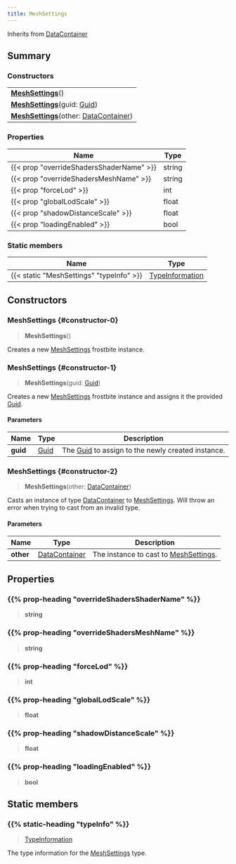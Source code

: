 ```yaml
---
title: MeshSettings
---
```


Inherits from 
[DataContainer](/vext/ref/shared/class/datacontainer)

## Summary
### Constructors
| |
| ----------- |
| **[MeshSettings](#constructor-0)**() |
| **[MeshSettings](#constructor-1)**(guid: [Guid](/vext/ref/shared/class/guid)) |
| **[MeshSettings](#constructor-2)**(other: [DataContainer](/vext/ref/shared/class/datacontainer)) |

### Properties
| Name | Type |
| ---- | ---- |
| {{< prop "overrideShadersShaderName" >}} | string |
| {{< prop "overrideShadersMeshName" >}} | string |
| {{< prop "forceLod" >}} | int |
| {{< prop "globalLodScale" >}} | float |
| {{< prop "shadowDistanceScale" >}} | float |
| {{< prop "loadingEnabled" >}} | bool |

### Static members
| Name | Type |
| ---- | ---- |
| {{< static "MeshSettings" "typeInfo" >}} | [TypeInformation](/vext/ref/shared/class/typeinformation) |

## Constructors
### MeshSettings {#constructor-0}
> **MeshSettings**()

Creates a new [MeshSettings](/vext/ref/fb/meshsettings) frostbite instance.

### MeshSettings {#constructor-1}
> **MeshSettings**(guid: [Guid](/vext/ref/shared/class/guid))

Creates a new [MeshSettings](/vext/ref/fb/meshsettings) frostbite instance and assigns it the provided [Guid](/vext/ref/shared/class/guid).

#### Parameters
| Name | Type | Description |
| ---- | ---- | ----------- |
| **guid** | [Guid](/vext/ref/shared/class/guid) | The [Guid](/vext/ref/shared/class/guid) to assign to the newly created instance. |

### MeshSettings {#constructor-2}
> **MeshSettings**(other: [DataContainer](/vext/ref/shared/class/datacontainer))

Casts an instance of type [DataContainer](/vext/ref/shared/class/datacontainer) to [MeshSettings](/vext/ref/fb/meshsettings). Will throw an error when trying to cast from an invalid type.

#### Parameters
| Name | Type | Description |
| ---- | ---- | ----------- |
| **other** | [DataContainer](/vext/ref/shared/class/datacontainer) | The instance to cast to [MeshSettings](/vext/ref/fb/meshsettings). |

## Properties
### {{% prop-heading "overrideShadersShaderName" %}}
> **string**

### {{% prop-heading "overrideShadersMeshName" %}}
> **string**

### {{% prop-heading "forceLod" %}}
> **int**

### {{% prop-heading "globalLodScale" %}}
> **float**

### {{% prop-heading "shadowDistanceScale" %}}
> **float**

### {{% prop-heading "loadingEnabled" %}}
> **bool**

## Static members
### {{% static-heading "typeInfo" %}}
> [TypeInformation](/vext/ref/shared/class/typeinformation)

The type information for the [MeshSettings](/vext/ref/fb/meshsettings) type.

